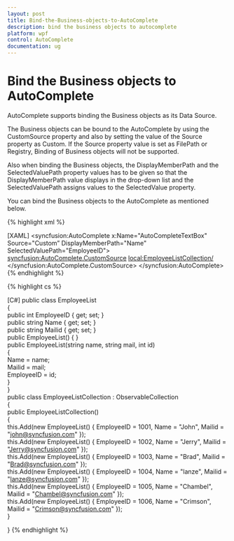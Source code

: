 ```yaml
---
layout: post
title: Bind-the-Business-objects-to-AutoComplete
description: bind the business objects to autocomplete
platform: wpf
control: AutoComplete
documentation: ug
---
```


# Bind the Business objects to AutoComplete

AutoComplete supports binding the Business objects as its Data Source.

The Business objects can be bound to the AutoComplete by using the CustomSource property and also by setting the value of the Source property as Custom. If the Source property value is set as FilePath or Registry, Binding of Business objects will not be supported.

Also when binding the Business objects, the DisplayMemberPath and the SelectedValuePath property values has to be given so that the DisplayMemberPath value displays in the drop-down list and  the SelectedValuePath assigns values to the SelectedValue property.

You can bind the Business objects to the AutoComplete as mentioned below.


{% highlight xml %}

[XAML]
<syncfusion:AutoComplete x:Name="AutoCompleteTextBox" Source="Custom” DisplayMemberPath="Name" SelectedValuePath="EmployeeID">   
<syncfusion:AutoComplete.CustomSource> 
<local:EmployeeListCollection/>  
</syncfusion:AutoComplete.CustomSource>
</syncfusion:AutoComplete></td></tr>
{% endhighlight %}

{% highlight cs %}

[C#]
public class EmployeeList    
{        
public int EmployeeID { get; set; }        
public string Name { get; set; }       
public string Mailid { get; set; }       
public EmployeeList() { }        
public EmployeeList(string name, string mail, int id)        
{            
Name = name;            
Mailid = mail;           
 EmployeeID = id;        
}    
}    
public class EmployeeListCollection : ObservableCollection<EmployeeList>   
{        
 public EmployeeListCollection()        
 {            
 this.Add(new EmployeeList() { EmployeeID = 1001, Name = "John", Mailid = "john@syncfusion.com" });           
 this.Add(new EmployeeList() { EmployeeID = 1002, Name = "Jerry", Mailid = "Jerry@syncfusion.com" });            
 this.Add(new EmployeeList() { EmployeeID = 1003, Name = "Brad", Mailid = "Brad@syncfusion.com" });            
 this.Add(new EmployeeList() { EmployeeID = 1004, Name = "lanze", Mailid = "lanze@syncfusion.com" });            
 this.Add(new EmployeeList() { EmployeeID = 1005, Name = "Chambel", Mailid = "Chambel@syncfusion.com" });           
 this.Add(new EmployeeList() { EmployeeID = 1006, Name = "Crimson", Mailid = "Crimson@syncfusion.com" });        
 }    
 
}
{% endhighlight %}




